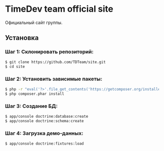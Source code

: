 TimeDev team official site
==========================

Официальный сайт группы.

## Установка

### Шаг 1: Склонировать репозиторий:

``` bash
$ git clone https://github.com/TDTeam/site.git
$ cd site
```

### Шаг 2: Установить зависимые пакеты:

``` bash
$ php -r "eval('?>'.file_get_contents('https://getcomposer.org/installer'));"
$ php composer.phar install
```

### Шаг 3: Создание БД:

``` bash
$ app/console doctrine:database:create
$ app/console doctrine:schema:create
```

### Шаг 4: Загрузка демо-данных:

``` bash
$ app/console doctrine:fixtures:load
```
